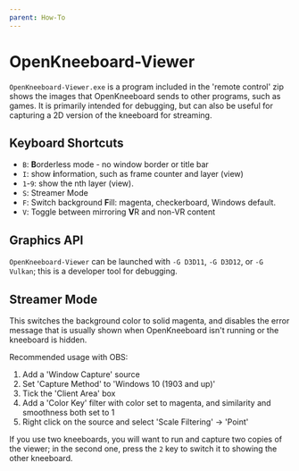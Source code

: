 ```yaml
---
parent: How-To
---
```


# OpenKneeboard-Viewer

`OpenKneeboard-Viewer.exe` is a program included in the 'remote control' zip shows the images that OpenKneeboard sends to other programs, such as games. It is primarily intended for debugging, but can also be useful for capturing a 2D version
of the kneeboard for streaming.

## Keyboard Shortcuts

* `B`: **B**orderless mode - no window border or title bar
* `I`: show **i**nformation, such as frame counter and layer (view)
* `1`-`9`: show the nth layer (view).
* `S`: Streamer Mode
* `F`: Switch background **F**ill: magenta, checkerboard, Windows default.
* `V`: Toggle between mirroring **V**R and non-VR content

## Graphics API

`OpenKneeboard-Viewer` can be launched with `-G D3D11`, `-G D3D12`, or `-G Vulkan`; this is a developer tool for debugging.

## Streamer Mode

This switches the background color to solid magenta, and
disables the error message that is usually shown when
OpenKneeboard isn't running or the kneeboard is hidden.

Recommended usage with OBS:

1. Add a 'Window Capture' source
2. Set 'Capture Method' to 'Windows 10 (1903 and up)'
3. Tick the 'Client Area' box
4. Add a 'Color Key' filter with color set to magenta, and similarity and smoothness both set to 1
5. Right click on the source and select 'Scale Filtering' -> 'Point'

If you use two kneeboards, you will want to run and capture
two copies of the viewer; in the second one, press the `2` key
to switch it to showing the other kneeboard.
